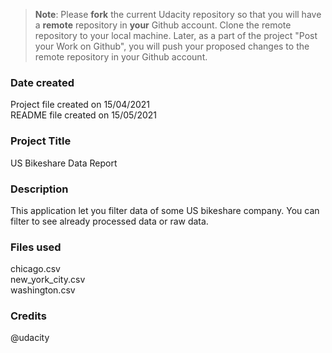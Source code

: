 >**Note**: Please **fork** the current Udacity repository so that you will have a **remote** repository in **your** Github account. Clone the remote repository to your local machine. Later, as a part of the project "Post your Work on Github", you will push your proposed changes to the remote repository in your Github account.

### Date created
Project file created on 15/04/2021 <br>
README file created on 15/05/2021 

### Project Title
US Bikeshare Data Report

### Description
This application let you filter data of some US bikeshare company. You can filter to see already processed data or raw data.

### Files used
chicago.csv<br>
new_york_city.csv<br>
washington.csv

### Credits
@udacity

